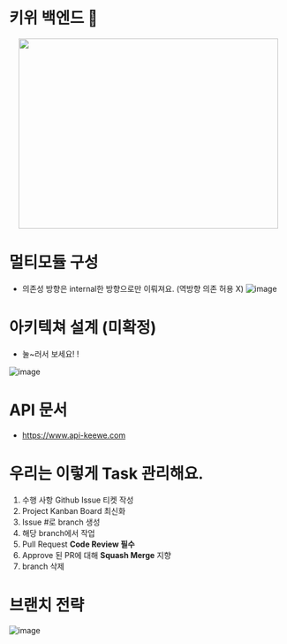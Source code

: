 # 키위 백엔드 🥝

<p align="center">
<img width="470" height="344" style="display: block; margin: 0 auto" src="https://user-images.githubusercontent.com/33655186/177027694-0b8c1acb-91f9-42de-8fa9-ff17476dbffc.png">
</p>

# 멀티모듈 구성
- 의존성 방향은 internal한 방향으로만 이뤄져요. (역방향 의존 허용 X)
![image](https://user-images.githubusercontent.com/33655186/177027647-7b136266-810a-4f16-b8f0-5914e6db34fc.png)


# 아키텍쳐 설계 (미확정)
- 눌~러서 보세요! !

![image](https://user-images.githubusercontent.com/33655186/177027861-9e788f7e-ca97-400f-b3d3-899df7e5efcf.png)

# API 문서
- https://www.api-keewe.com

# 우리는 이렇게 Task 관리해요.
1. 수행 사항 Github Issue 티켓 작성 
2. Project Kanban Board 최신화
3. Issue #로 branch 생성
4. 해당 branch에서 작업
5. Pull Request  **Code Review 필수**
6. Approve 된 PR에 대해  **Squash Merge** 지향
7. branch 삭제





# 브랜치 전략


![image](https://user-images.githubusercontent.com/33655186/177027965-d9a031d7-00f8-4ab6-80c6-941480bde9d3.png)

<path d="M301.163 603.683V553.583H323.207V603.683L369.299 635.747L315.191 625.727L267.095 659.795L293.147 621.719L229.02 625.727L301.163 603.683Z" fill="#D9D9D9" stroke="black" stroke-width="8.01597" stroke-linejoin="round"/>
